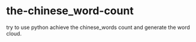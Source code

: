 # the-chinese_word-count
try to use python achieve the chinese_words count and generate the word cloud.
